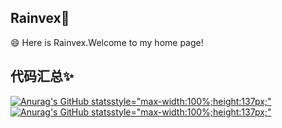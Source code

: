 ## Rainvex👋
😄 Here is Rainvex.Welcome to my home page!

## 代码汇总✨
[![Anurag's GitHub stats](https://github-readme-stats.vercel.app/api?username=rainvex&hide_title=true&hide_border=true&show_icons=true&include_all_commits=true&line_height=21&bg_color=0,EC6C6C,FFD479,FFFC79,73FA79&theme=graywhite&locale=cn)style="max-width:100%;height:137px;"](https://github.com/anuraghazra/github-readme-stats)
[![Anurag's GitHub stats](https://github-readme-stats.vercel.app/api/top-langs/?username=rainvex&hide_title=true&hide_border=true&layout=compact&bg_color=0,73FA79,73FDFF,D783FF&theme=graywhite&locale=cn)style="max-width:100%;height:137px;"](https://github.com/anuraghazra/github-readme-stats)
